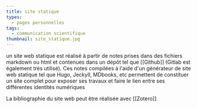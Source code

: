 ```yaml
---
title: site statique
types:
  - pages personnelles
tags:
  - communication scientifique
thumbnail: site_statique.jpg
---
```

un site web statique est réalisé à partir de notes prises dans des fichiers markdown ou html et contenues dans un dépôt tel que [[Github]] (Gitlab est également très utilisé).  Ces notes compilées à l'aide d'un générateur de site web statique tel que Hugo, Jeckyll, MDbooks, etc permettent de constituer un site complet pour exposer ses travaux et faire le lien entre ses différentes identités numériques

La bibliographie du site web peut être réalisée avec [[Zotero]]